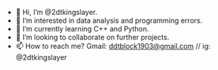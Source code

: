 - 👋 Hi, I’m @2dtkingslayer.
- 👀 I’m interested in data analysis and programming errors.
- 🌱 I’m currently learning C++ and Python.
- 💞️ I’m looking to collaborate on further projects.
- 📫 How to reach me? Gmail: ddtblock1903@gmail.com // ig: @2dtkingslayer

<!---
2dtkingslayer/2dtkingslayer is a ✨ special ✨ repository because its `README.md` (this file) appears on your GitHub profile.
You can click the Preview link to take a look at your changes.
--->

